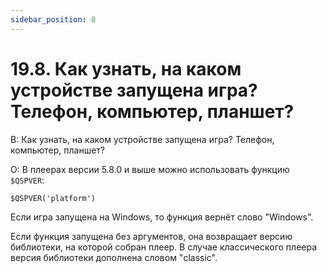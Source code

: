 ```yaml
---
sidebar_position: 8
---
```


# 19.8. Как узнать, на каком устройстве запущена игра? Телефон, компьютер, планшет?
<!-- [:faq_19_08] -->
В: Как узнать, на каком устройстве запущена игра? Телефон, компьютер, планшет?

О:
В плеерах версии 5.8.0 и выше можно использовать функцию `$QSPVER`:
```qsp
$QSPVER('platform')
```

Если игра запущена на Windows, то функция вернёт слово "Windows".

Если функция запущена без аргументов, она возвращает версию библиотеки, на которой собран плеер. В случае классического плеера версия библиотеки дополнена словом "classic".
